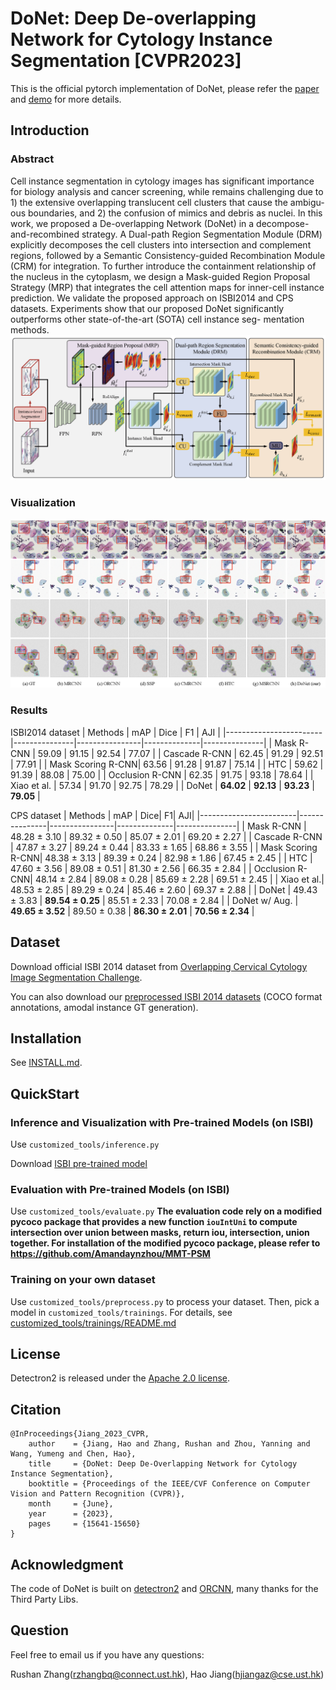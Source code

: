 
# DoNet: Deep De-overlapping Network for Cytology Instance Segmentation [CVPR2023]

This is the official pytorch implementation of DoNet, please refer the [paper](https://openaccess.thecvf.com/content/CVPR2023/html/Jiang_DoNet_Deep_De-Overlapping_Network_for_Cytology_Instance_Segmentation_CVPR_2023_paper.html) and [demo](https://www.youtube.com/watch?v=VhDYeudFCFQ) for more details.


## Introduction
### Abstract
Cell instance segmentation in cytology images has significant importance for biology analysis and cancer screening, while remains challenging due to 1) the extensive overlapping translucent cell clusters that cause the ambigu- ous boundaries, and 2) the confusion of mimics and debris as nuclei. In this work, we proposed a De-overlapping Network (DoNet) in a decompose-and-recombined strategy. A Dual-path Region Segmentation Module (DRM) explicitly decomposes the cell clusters into intersection and complement regions, followed by a Semantic Consistency-guided Recombination Module (CRM) for integration. To further introduce the containment relationship of the nucleus in the cytoplasm, we design a Mask-guided Region Proposal Strategy (MRP) that integrates the cell attention maps for inner-cell instance prediction. We validate the proposed approach on ISBI2014 and CPS datasets. Experiments show that our proposed DoNet significantly outperforms other state-of-the-art (SOTA) cell instance seg- mentation methods. 
![](https://github.com/DeepDoNet/DoNet/blob/main/figure/F2_framework.png)

### Visualization
![](https://github.com/DeepDoNet/DoNet/blob/main/figure/F5_visualization.png)
### Results
ISBI2014 dataset
| Methods                | mAP | Dice | F1 | AJI |
|------------------------|---------------|----------------|--------------|---------------|
| Mask R-CNN          | 59.09         | 91.15          | 92.54        | 77.07         |
| Cascade R-CNN   | 62.45         | 91.29          | 92.51        | 77.91         |
| Mask Scoring R-CNN| 63.56         | 91.28          | 91.87        | 75.14         |
| HTC          | 59.62         | 91.39          | 88.08        | 75.00         |
| Occlusion R-CNN | 62.35 | 91.75          | 93.18        | 78.64         |
| Xiao et al.   | 57.34         | 91.70          | 92.75        | 78.29         |
| DoNet                  | **64.02**     | **92.13**      | **93.23**    | **79.05**     |

CPS dataset
| Methods                | mAP | Dice| F1| AJI|
|------------------------|---------------|----------------|--------------|---------------|
| Mask R-CNN    | 48.28 $\pm$ 3.10  | 89.32 $\pm$ 0.50  | 85.07 $\pm$ 2.01 | 69.20 $\pm$ 2.27 |
| Cascade R-CNN | 47.87 $\pm$ 3.27  | 89.24 $\pm$ 0.44  | 83.33 $\pm$ 1.65 | 68.86 $\pm$ 3.55 |
| Mask Scoring R-CNN| 48.38 $\pm$ 3.13  | 89.39 $\pm$ 0.24  | 82.98 $\pm$ 1.86 | 67.45 $\pm$ 2.45 |
| HTC           | 47.60 $\pm$ 3.56  | 89.08 $\pm$ 0.51  | 81.30 $\pm$ 2.56 | 66.35 $\pm$ 2.84 |
| Occlusion R-CNN| 48.14 $\pm$ 2.84  | 89.08 $\pm$ 0.28  | 85.69 $\pm$ 2.28 | 69.51 $\pm$ 2.45 |
| Xiao et al.| 48.53 $\pm$ 2.85  | 89.29 $\pm$ 0.24  | 85.46 $\pm$ 2.60 | 69.37 $\pm$ 2.88 |
| DoNet                  | 49.43 $\pm$ 3.83  | **89.54 $\pm$ 0.25** | 85.51 $\pm$ 2.33 | 70.08 $\pm$ 2.84 |
| DoNet w/ Aug.          | **49.65 $\pm$ 3.52** | 89.50 $\pm$ 0.38 | **86.30 $\pm$ 2.01** | **70.56 $\pm$ 2.34** |

## Dataset
Download official ISBI 2014 dataset from [Overlapping Cervical Cytology Image Segmentation Challenge](https://cs.adelaide.edu.au/~carneiro/isbi14_challenge/dataset.html).

You can also download our [preprocessed ISBI 2014 datasets](https://drive.google.com/drive/folders/15PEz7JQNDQ9Y_sR1LkaGOB3yZjzSgbek?usp=sharing) (COCO format annotations, amodal instance GT generation).

## Installation
See [INSTALL.md](INSTALL.md).

## QuickStart
### Inference and Visualization with Pre-trained Models (on ISBI)
Use `customized_tools/inference.py` 

Download [ISBI pre-trained model](https://drive.google.com/file/d/1ORIWqIotRVK5YNc3r4p0NHcUsWYSYGgs/view?usp=drive_link)
### Evaluation with Pre-trained Models (on ISBI)
Use `customized_tools/evaluate.py`
**The evaluation code rely on a modified pycoco package that provides a new function `iouIntUni` to compute intersection over union between masks, return iou, intersection, union together. For installation of the modified pycoco package, please refer to https://github.com/Amandaynzhou/MMT-PSM**

### Training on your own dataset
Use `customized_tools/preprocess.py` to process your dataset.
Then, pick a model in `customized_tools/trainings`.
For details, see [customized_tools/trainings/README.md](README.md)

## License

Detectron2 is released under the [Apache 2.0 license](LICENSE).

## Citation
```
@InProceedings{Jiang_2023_CVPR,
    author    = {Jiang, Hao and Zhang, Rushan and Zhou, Yanning and Wang, Yumeng and Chen, Hao},
    title     = {DoNet: Deep De-Overlapping Network for Cytology Instance Segmentation},
    booktitle = {Proceedings of the IEEE/CVF Conference on Computer Vision and Pattern Recognition (CVPR)},
    month     = {June},
    year      = {2023},
    pages     = {15641-15650}
}
```


## Acknowledgment
The code of DoNet is built on [detectron2](https://github.com/facebookresearch/detectron2) and [ORCNN](https://github.com/waiyulam/ORCNN), many thanks for the Third Party Libs.

## Question
Feel free to email us if you have any questions:

Rushan Zhang(rzhangbq@connect.ust.hk), Hao Jiang(hjiangaz@cse.ust.hk)

